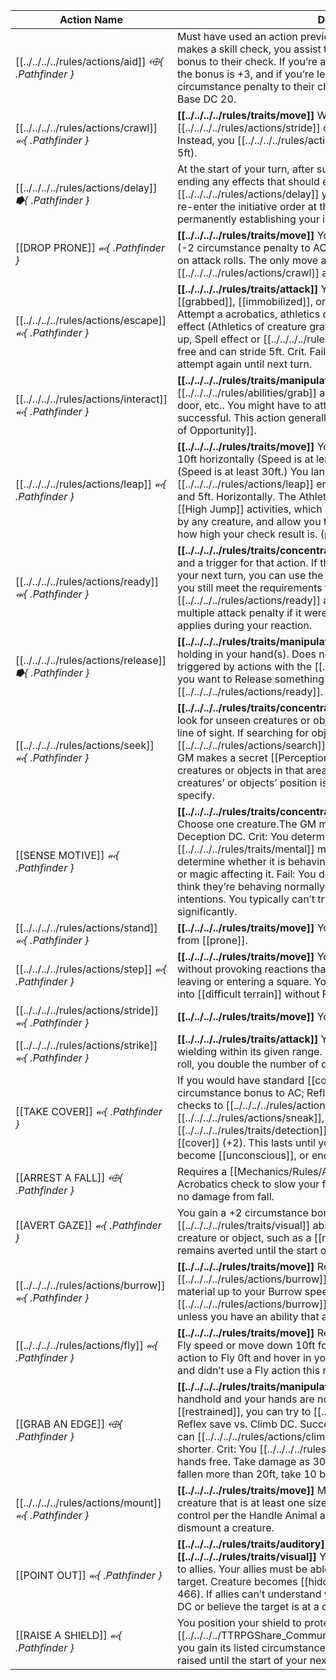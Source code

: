 | Action Name                                                                                                                                                                                       | Description                                                                                                                                                                                                                                                                                                                                                                                                                                                                                                                 |
| ------------------------------------------------------------------------------------------------------------------------------------------------------------------------------------------------- | --------------------------------------------------------------------------------------------------------------------------------------------------------------------------------------------------------------------------------------------------------------------------------------------------------------------------------------------------------------------------------------------------------------------------------------------------------------------------------------------------------------------------- |
| [[../../../../rules/actions/aid]] *⬲{ .Pathfinder }*                                                                                                                                                                        | Must have used an action previously to help your ally. When an ally makes a skill check, you assist them, granting them a +1 circumstance bonus to their check. If you’re a master with the check you attempted, the bonus is +3, and if you’re legendary, it’s +4 Crit. Fail: -1 circumstance penalty to their check. Must pass a check set by the GM, Base DC 20.                                                                                                                                                         |
| [[../../../../rules/actions/crawl]] *⬻{ .Pathfinder }*                                                                                                                                                                      | **[[../../../../rules/traits/move]]** While you are [[prone]], you are unable to [[../../../../rules/actions/stride]] or [[../../../../rules/actions/step]]. Instead, you [[../../../../rules/actions/crawl]] 5ft (if speed is more than 5ft).                                                                                                                                                                                                                                                                                                                                                                                     |
| [[../../../../rules/actions/delay]] *⭓{ .Pathfinder }*                                                                                                                                                                      | At the start of your turn, after suffering [[persistent damage]] and ending any effects that should end, you can decide to [[../../../../rules/actions/delay]] your turn until later in the round. You can re-enter the initiative order at the end of any other creature’s turn, permanently establishing your initiative at that point in the round.                                                                                                                                                                                                |
| [[DROP PRONE]] *⬻{ .Pathfinder }*                                                                                                                                                                 | **[[../../../../rules/traits/move]]** You fall [[prone]]. You are [[flat-footed]] (-2 circumstance penalty to AC) and take a –2 circumstance penalty on attack rolls. The only move actions you can take while prone are [[../../../../rules/actions/crawl]] and [[../../../../rules/actions/stand]].                                                                                                                                                                                                                                                                                                  |
| [[../../../../rules/actions/escape]] *⬻{ .Pathfinder }*                                                                                                                                                                     | **[[../../../../rules/traits/attack]]** You attempt to escape from being [[grabbed]], [[immobilized]], or [[restrained]] against one impediment. Attempt a acrobatics, athletics or unarmed attack check vs. DC of the effect (Athletics of creature grabbing, Thievery of creature that tied you up, Spell effect or [[../../../../rules/actions/escape]] DC). Crit: You are free and can stride 5ft. Crit. Fail: You don’t get free, and you can’t attempt again until next turn.                                                                                              |
| [[../../../../rules/actions/interact]] *⬻{ .Pathfinder }*                                                                                                                                                                   | **[[../../../../rules/traits/manipulate]]** You can [[../../../../rules/abilities/grab]] an unattended or stored object, open a door, etc.. You might have to attempt a skill check to determine if successful. This action generally provokes reactions such as [[Attack of Opportunity]].                                                                                                                                                                                                                                                                                        |
| [[../../../../rules/actions/leap]] *⬻{ .Pathfinder }*                                                                                                                                                                       | **[[../../../../rules/traits/move]]** You [[../../../../rules/actions/leap]] up to 10ft horizontally (Speed is at least 15ft), or up to 15ft horizontally (Speed is at least 30ft.) You land in the space where [[../../../../rules/actions/leap]] ends. Leap Vertically moves 3ft. Vertically and 5ft. Horizontally. The Athletics skill offers [[Long Jump]] and [[High Jump]] activities, which each cost 2 actions and can be taken by any creature, and allow you to move a greater distance based on how high your check result is. (p. 241)                                                         |
| [[../../../../rules/actions/ready]] *⬺{ .Pathfinder }*                                                                                                                                                                      | **[[../../../../rules/traits/concentrate]]** Choose an action you can perform and a trigger for that action. If the trigger occurs before the start of your next turn, you can use the chosen action as a reaction (provided you still meet the requirements to use it). If you [[../../../../rules/actions/ready]] an attack, and that attack would have a multiple attack penalty if it were made on your turn, the penalty still applies during your reaction.                                                                                                                |
| [[../../../../rules/actions/release]] *⭓{ .Pathfinder }*                                                                                                                                                                    | **[[../../../../rules/traits/manipulate]]** You release something you’re holding in your hand(s). Does not trigger reactions that can be triggered by actions with the [[../../../../rules/traits/manipulate]] trait. If you want to Release something outside of turn, use [[../../../../rules/actions/ready]].                                                                                                                                                                                                                                                                                          |
| [[../../../../rules/actions/seek]] *⬻{ .Pathfinder }*                                                                                                                                                                       | **[[../../../../rules/traits/concentrate]] [[../../../../rules/traits/secret]]** You look for unseen creatures or objects in a 30ft cone or 15ft burst within line of sight. If searching for objects (secret doors, hazards), you [[../../../../rules/actions/search]] a 10-foot square adjacent to you. The GM makes a secret [[Perception]] check vs. Stealth DCs of hidden creatures or objects in that area. Success: One or more hidden creatures’ or objects’ position is revealed. Otherwise, the GM will not specify.                                                                              |
| [[SENSE MOTIVE]] *⬻{ .Pathfinder }*                                                                                                                                                               | **[[../../../../rules/traits/concentrate]] [[../../../../rules/traits/secret]]** Choose one creature.The GM makes secret [[Perception]] check vs. Deception DC. Crit: You determine creature’s true intentions and any [[../../../../rules/traits/mental]] magic affecting it. Success: You determine whether it is behaving normally, but not its exact intentions or magic affecting it. Fail: You detect what it wants you to believe or think they’re behaving normally. Crit. Fail. You get a false sense of its intentions. You typically can’t try again until the situation changes significantly. |
| [[../../../../rules/actions/stand]] *⬻{ .Pathfinder }*                                                                                                                                                                      | **[[../../../../rules/traits/move]]** You [[../../../../rules/actions/stand]] up from [[prone]].                                                                                                                                                                                                                                                                                                                                                                                                                                                                                 |
| [[../../../../rules/actions/step]] *⬻{ .Pathfinder }*                                                                                                                                                                       | **[[../../../../rules/traits/move]]** Your speed is at least 10ft. Move 5ft without provoking reactions that trigger as a result of your moving or leaving or entering a square. You can’t [[../../../../rules/actions/step]] into [[difficult terrain]] without Feather Step.                                                                                                                                                                                                                                                                                                   |
| [[../../../../rules/actions/stride]] *⬻{ .Pathfinder }*                                                                                                                                                                     | **[[../../../../rules/traits/move]]** You move up to your Speed (page 463).                                                                                                                                                                                                                                                                                                                                                                                                                                                                            |
| [[../../../../rules/actions/strike]] *⬻{ .Pathfinder }*                                                                                                                                                                     | **[[../../../../rules/traits/attack]]** You attack with a weapon you’re wielding within its given range. If you critically succeed on the attack roll, you double the number of damage dice rolled for the damage pool.                                                                                                                                                                                                                                                                                                                                |
| [[TAKE COVER]] *⬻{ .Pathfinder }*                                                                                                                                                                 | If you would have standard [[cover]], you gain greater [[cover]], (+4 circumstance bonus to AC; Reflex saves vs. area effects; and Stealth checks to [[../../../../rules/actions/hide]], [[../../../../rules/actions/sneak]], or avoid [[../../../../rules/traits/detection]]). Otherwise, you gain standard [[cover]] (+2). This lasts until you move from current space, attack, become [[unconscious]], or end as a free action.                                                                                                                                                                      |
| [[ARREST A FALL]] *⬲{ .Pathfinder }*  | Requires a [[Mechanics/Rules/Actions/Fly\|Fly]] Speed. Make an Acrobatics check to slow your fall at a Base DC of 15. Success: Take no damage from fall. |                                                                                                                                                                                                                                                                                                                                                                                                                                                                                                                             |
| [[AVERT GAZE]] *⬻{ .Pathfinder }*                                                                                                                                                                     | You gain a +2 circumstance bonus to saves against [[../../../../rules/traits/visual]] abilities that require you to look at a creature or object, such as a [[medusa]]’s petrifying gaze. Your gaze remains averted until the start of your next turn.                                                                                                                                                                                                                                                                                                       |
| [[../../../../rules/actions/burrow]] *⬻{ .Pathfinder }*                                                                                                                                                                         | **[[../../../../rules/traits/move]]** Requires a [[../../../../rules/actions/burrow]] Speed. You dig through dirt or loose material up to your Burrow speed. You can’t [[../../../../rules/actions/burrow]] through hard surfaces such as rock unless you have an ability that allows you to.                                                                                                                                                                                                                                                                                                                      |
| [[../../../../rules/actions/fly]] *⬻{ .Pathfinder }*                                                                                                                                                                            | **[[../../../../rules/traits/move]]** Requires a Fly Speed. Move up to your Fly speed or move down 10ft for every 5ft of movement or use an action to Fly 0ft and hover in your space. If you end your turn airborne and didn’t use a Fly action this round, you fall.                                                                                                                                                                                                                                                                                 | 
| [[GRAB AN EDGE]] *⬲{ .Pathfinder }*                                                                                                                                                                   | **[[../../../../rules/traits/manipulate]]** If you fall from or past a ledge or handhold and your hands are not tied behind your back or [[restrained]], you can try to [[../../../../rules/abilities/grab]] it. Make Reflex save vs. Climb DC. Success: If you have free hand, you stop and can [[../../../../rules/actions/climb]] up with Athletics. Take damage 20ft. shorter. Crit: You [[../../../../rules/abilities/grab]] edge even with no hands free. Take damage as 30ft. shorter. Crit Fail: Continue fall. If fallen more than 20ft, take 10 bludgeon damage for every 20 ft. fallen.                                                       |
| [[../../../../rules/actions/mount]] *⬻{ .Pathfinder }*                                                                                                                                                                          | **[[../../../../rules/traits/move]]** Move into the space of an adjacent creature that is at least one size larger than you are, and under your control per the Handle Animal action (p.153). You use this action to dismount a creature.                                                                                                                                                                                                                                                                                                              |
| [[POINT OUT]] *⬻{ .Pathfinder }*                                                                                                                                                                      | **[[../../../../rules/traits/auditory]] [[../../../../rules/traits/manipulate]] [[../../../../rules/traits/visual]]** You indicate a creature that you can see to allies. Your allies must be able to see or hear you and able to spot target. Creature becomes [[hidden]] rather than [[undetected]] (page 466). If allies can’t understand you, they roll [[Perception]] vs. Stealth DC or believe the target is at a different location.                                                                                                                                                                             |
| [[RAISE A SHIELD]] *⬻{ .Pathfinder }*                                                                                                                                                                 | You position your shield to protect yourself. When you have Raised a [[../../../../TTRPGShare_Community_Vaults/Pathfinder_2E/spells/shield]], you gain its listed circumstance bonus to AC. Your shield remains raised until the start of your next turn.                                                                                                                                                                                                                                                                                                                                    |
